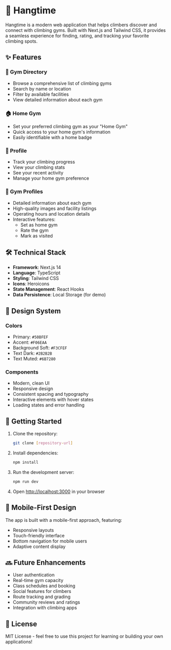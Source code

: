 # 🧗 Hangtime

Hangtime is a modern web application that helps climbers discover and connect with climbing gyms. Built with Next.js and Tailwind CSS, it provides a seamless experience for finding, rating, and tracking your favorite climbing spots.

## ✨ Features

### 🏢 Gym Directory

- Browse a comprehensive list of climbing gyms
- Search by name or location
- Filter by available facilities
- View detailed information about each gym

### 🏠 Home Gym

- Set your preferred climbing gym as your "Home Gym"
- Quick access to your home gym's information
- Easily identifiable with a home badge

### 👤 Profile

- Track your climbing progress
- View your climbing stats
- See your recent activity
- Manage your home gym preference

### 🏪 Gym Profiles

- Detailed information about each gym
- High-quality images and facility listings
- Operating hours and location details
- Interactive features:
  - Set as home gym
  - Rate the gym
  - Mark as visited

## 🛠️ Technical Stack

- **Framework**: Next.js 14
- **Language**: TypeScript
- **Styling**: Tailwind CSS
- **Icons**: Heroicons
- **State Management**: React Hooks
- **Data Persistence**: Local Storage (for demo)

## 🎨 Design System

### Colors

- Primary: `#50BFEF`
- Accent: `#F06EAA`
- Background Soft: `#F3CFEF`
- Text Dark: `#2B2B2B`
- Text Muted: `#6B7280`

### Components

- Modern, clean UI
- Responsive design
- Consistent spacing and typography
- Interactive elements with hover states
- Loading states and error handling

## 🚀 Getting Started

1. Clone the repository:

   ```bash
   git clone [repository-url]
   ```

2. Install dependencies:

   ```bash
   npm install
   ```

3. Run the development server:

   ```bash
   npm run dev
   ```

4. Open [http://localhost:3000](http://localhost:3000) in your browser

## 📱 Mobile-First Design

The app is built with a mobile-first approach, featuring:

- Responsive layouts
- Touch-friendly interface
- Bottom navigation for mobile users
- Adaptive content display

## 🔜 Future Enhancements

- User authentication
- Real-time gym capacity
- Class schedules and booking
- Social features for climbers
- Route tracking and grading
- Community reviews and ratings
- Integration with climbing apps

## 📄 License

MIT License - feel free to use this project for learning or building your own applications!
